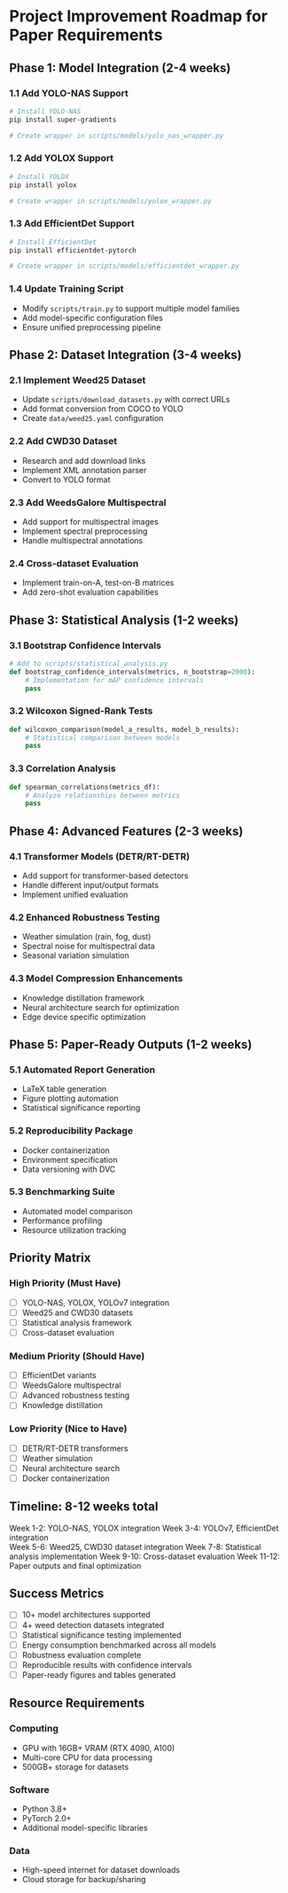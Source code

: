 # Project Improvement Roadmap for Paper Requirements

## Phase 1: Model Integration (2-4 weeks)

### 1.1 Add YOLO-NAS Support

```bash
# Install YOLO-NAS
pip install super-gradients

# Create wrapper in scripts/models/yolo_nas_wrapper.py
```

### 1.2 Add YOLOX Support

```bash
# Install YOLOX
pip install yolox

# Create wrapper in scripts/models/yolox_wrapper.py
```

### 1.3 Add EfficientDet Support

```bash
# Install EfficientDet
pip install efficientdet-pytorch

# Create wrapper in scripts/models/efficientdet_wrapper.py
```

### 1.4 Update Training Script

- Modify `scripts/train.py` to support multiple model families
- Add model-specific configuration files
- Ensure unified preprocessing pipeline

## Phase 2: Dataset Integration (3-4 weeks)

### 2.1 Implement Weed25 Dataset

- Update `scripts/download_datasets.py` with correct URLs
- Add format conversion from COCO to YOLO
- Create `data/weed25.yaml` configuration

### 2.2 Add CWD30 Dataset

- Research and add download links
- Implement XML annotation parser
- Convert to YOLO format

### 2.3 Add WeedsGalore Multispectral

- Add support for multispectral images
- Implement spectral preprocessing
- Handle multispectral annotations

### 2.4 Cross-dataset Evaluation

- Implement train-on-A, test-on-B matrices
- Add zero-shot evaluation capabilities

## Phase 3: Statistical Analysis (1-2 weeks)

### 3.1 Bootstrap Confidence Intervals

```python
# Add to scripts/statistical_analysis.py
def bootstrap_confidence_intervals(metrics, n_bootstrap=2000):
    # Implementation for mAP confidence intervals
    pass
```

### 3.2 Wilcoxon Signed-Rank Tests

```python
def wilcoxon_comparison(model_a_results, model_b_results):
    # Statistical comparison between models
    pass
```

### 3.3 Correlation Analysis

```python
def spearman_correlations(metrics_df):
    # Analyze relationships between metrics
    pass
```

## Phase 4: Advanced Features (2-3 weeks)

### 4.1 Transformer Models (DETR/RT-DETR)

- Add support for transformer-based detectors
- Handle different input/output formats
- Implement unified evaluation

### 4.2 Enhanced Robustness Testing

- Weather simulation (rain, fog, dust)
- Spectral noise for multispectral data
- Seasonal variation simulation

### 4.3 Model Compression Enhancements

- Knowledge distillation framework
- Neural architecture search for optimization
- Edge device specific optimization

## Phase 5: Paper-Ready Outputs (1-2 weeks)

### 5.1 Automated Report Generation

- LaTeX table generation
- Figure plotting automation
- Statistical significance reporting

### 5.2 Reproducibility Package

- Docker containerization
- Environment specification
- Data versioning with DVC

### 5.3 Benchmarking Suite

- Automated model comparison
- Performance profiling
- Resource utilization tracking

## Priority Matrix

### High Priority (Must Have)

- [ ] YOLO-NAS, YOLOX, YOLOv7 integration
- [ ] Weed25 and CWD30 datasets
- [ ] Statistical analysis framework
- [ ] Cross-dataset evaluation

### Medium Priority (Should Have)

- [ ] EfficientDet variants
- [ ] WeedsGalore multispectral
- [ ] Advanced robustness testing
- [ ] Knowledge distillation

### Low Priority (Nice to Have)

- [ ] DETR/RT-DETR transformers
- [ ] Weather simulation
- [ ] Neural architecture search
- [ ] Docker containerization

## Timeline: 8-12 weeks total

Week 1-2: YOLO-NAS, YOLOX integration
Week 3-4: YOLOv7, EfficientDet integration  
Week 5-6: Weed25, CWD30 dataset integration
Week 7-8: Statistical analysis implementation
Week 9-10: Cross-dataset evaluation
Week 11-12: Paper outputs and final optimization

## Success Metrics

- [ ] 10+ model architectures supported
- [ ] 4+ weed detection datasets integrated
- [ ] Statistical significance testing implemented
- [ ] Energy consumption benchmarked across all models
- [ ] Robustness evaluation complete
- [ ] Reproducible results with confidence intervals
- [ ] Paper-ready figures and tables generated

## Resource Requirements

### Computing

- GPU with 16GB+ VRAM (RTX 4090, A100)
- Multi-core CPU for data processing
- 500GB+ storage for datasets

### Software

- Python 3.8+
- PyTorch 2.0+
- Additional model-specific libraries

### Data

- High-speed internet for dataset downloads
- Cloud storage for backup/sharing
